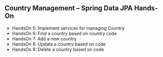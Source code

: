 ## Country Management – Spring Data JPA Hands-On
- HandsOn 5: Implement services for managing Country
- HandsOn 6: Find a country based on country code
- HandsOn 7: Add a new country
- HandsOn 8: Update a country based on code
- HandsOn 9: Delete a country based on code